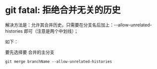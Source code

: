 # git fatal: 拒绝合并无关的历史

解决方法是：允许其合并历史。只需要在分支名后加上：--allow-unrelated-histories 即可（注意是两个中划线）；

如下：

要先选择要 合并的主分支

```shell
git merge branchName --allow-unrelated-histories 
```

